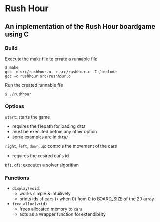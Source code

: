 # Rush Hour
An implementation of the Rush Hour boardgame using C
---

### Build
Execute the make file to create a runnable file
```
$ make
gcc -o src/rushhour.o -c src/rushhour.c -I./include
gcc -o rushhour src/rushhour.o
```
Run the created runnable file
```
$ ./rushhour
```

### Options
`start`: starts the game
* requires the filepath for loading data
* must be executed before any other option
* some examples are in `data/`

`right`, `left`, `down`, `up`: controls the movement of the cars
* requires the desired car's id

`bfs`, `dfs`: executes a solver algorithm

### Functions
* `display(void)`
  * works simple & intuitively
  * prints ids of cars (`+` when 0) from 0 to BOARD_SIZE of the 2D array
* `free_alloc(void)`
  * frees allocated memory to `cars`
  * acts as a wrapper function for extendibility
